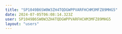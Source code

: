 ```yaml
---
title: "SP1049B6SW0W3ZH4TQDGWPPVARFHCHM3MFZ89MHG5"
date: 2024-07-05T06:08:14.323Z
user: SP1049B6SW0W3ZH4TQDGWPPVARFHCHM3MFZ89MHG5
layout: "users"
---
```

    